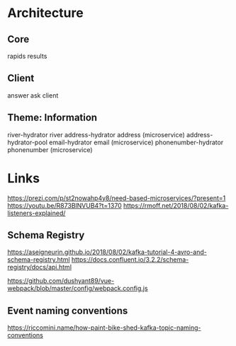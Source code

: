 # Architecture
## Core
rapids
results

## Client
answer
ask
client

## Theme: Information
river-hydrator
	river
		address-hydrator
			address (microservice)
			address-hydrator-pool
		email-hydrator
			email (microservice)
		phonenumber-hydrator
			phonenumber (microservice)

# Links
https://prezi.com/p/st2nowahp4y8/need-based-microservices/?present=1
https://youtu.be/R873BlNVUB4?t=1370
https://rmoff.net/2018/08/02/kafka-listeners-explained/

## Schema Registry
https://aseigneurin.github.io/2018/08/02/kafka-tutorial-4-avro-and-schema-registry.html
https://docs.confluent.io/3.2.2/schema-registry/docs/api.html

https://github.com/dushyant89/vue-webpack/blob/master/config/webpack.config.js

## Event naming conventions
https://riccomini.name/how-paint-bike-shed-kafka-topic-naming-conventions
